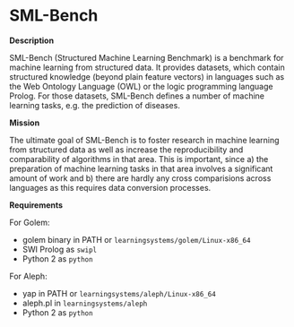 # SML-Bench

**Description**

SML-Bench (Structured Machine Learning Benchmark) is a benchmark for machine learning from structured data. It provides datasets, which contain structured knowledge (beyond plain feature vectors) in languages such as the Web Ontology Language (OWL) or the logic programming language Prolog. For those datasets, SML-Bench defines a number of machine learning tasks, e.g. the prediction of diseases. 

**Mission**

The ultimate goal of SML-Bench is to foster research in machine learning from structured data as well as increase the reproducibility and comparability of algorithms in that area. This is important, since a) the preparation of machine learning tasks in that area involves a significant amount of work and b) there are hardly any cross comparisions across languages as this requires data conversion processes.


**Requirements**

For Golem:
- golem binary in PATH or `learningsystems/golem/Linux-x86_64`
- SWI Prolog as `swipl`
- Python 2 as `python`

For Aleph:
- yap in PATH or `learningsystems/aleph/Linux-x86_64`
- aleph.pl in `learningsystems/aleph`
- Python 2 as `python`

